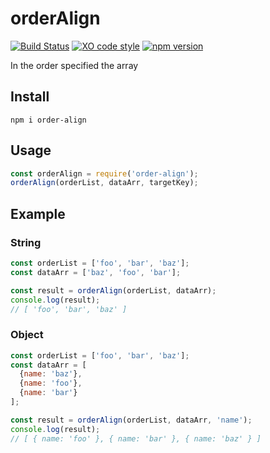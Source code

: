 # orderAlign

[![Build Status](https://travis-ci.org/totora0155/order-align.svg?branch=master)](https://travis-ci.org/totora0155/order-align)
[![XO code style](https://img.shields.io/badge/code_style-XO-5ed9c7.svg)](https://github.com/sindresorhus/xo)
[![npm version](https://badge.fury.io/js/order-align.svg)](https://badge.fury.io/js/order-align)

In the order specified the array

## Install

```
npm i order-align
```

## Usage

```js
const orderAlign = require('order-align');
orderAlign(orderList, dataArr, targetKey);
```

## Example

### String

```js
const orderList = ['foo', 'bar', 'baz'];
const dataArr = ['baz', 'foo', 'bar'];

const result = orderAlign(orderList, dataArr);
console.log(result);
// [ 'foo', 'bar', 'baz' ]
```

### Object
```js
const orderList = ['foo', 'bar', 'baz'];
const dataArr = [
  {name: 'baz'},
  {name: 'foo'},
  {name: 'bar'}
];

const result = orderAlign(orderList, dataArr, 'name');
console.log(result);
// [ { name: 'foo' }, { name: 'bar' }, { name: 'baz' } ]
```
